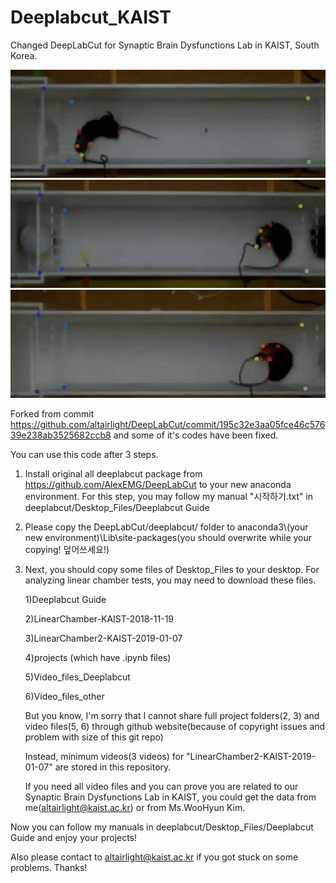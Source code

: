 # Deeplabcut_KAIST
Changed DeepLabCut for Synaptic Brain Dysfunctions Lab in KAIST, South Korea.

![Alt Text](https://github.com/altairlight/DeepLabCut/blob/master/deeplabcut/Desktop_Files/gifs/Empty%20%26%20Empty.gif)
![Alt Text](https://github.com/altairlight/DeepLabCut/blob/master/deeplabcut/Desktop_Files/gifs/Object%20%26%20Mouse.gif)
![Alt Text](https://github.com/altairlight/DeepLabCut/blob/master/deeplabcut/Desktop_Files/gifs/RedHat.gif)

Forked from commit https://github.com/altairlight/DeepLabCut/commit/195c32e3aa05fce46c57639e238ab3525682ccb8 and some of it's codes have been fixed. 

You can use this code after 3 steps.

1. Install original all deeplabcut package from https://github.com/AlexEMG/DeepLabCut to your new anaconda environment.
For this step, you may follow my manual "시작하기.txt" in deeplabcut/Desktop_Files/Deeplabcut Guide

2. Please copy the DeepLabCut/deeplabcut/ folder to anaconda3\\(your new environment)\Lib\site-packages(you should overwrite while your copying! 덮어쓰세요!)

3. Next, you should copy some files of Desktop_Files to your desktop. For analyzing linear chamber tests, you may need to download these files.

    1)Deeplabcut Guide

    2)LinearChamber-KAIST-2018-11-19
    
    3)LinearChamber2-KAIST-2019-01-07
    
    4)projects (which have .ipynb files)
    
    5)Video_files_Deeplabcut
    
    6)Video_files_other
    
    But you know, I'm sorry that I cannot share full project folders(2, 3) and video files(5, 6) through github website(because of copyright issues and problem with size of this git repo) 
    
    Instead, minimum videos(3 videos) for "LinearChamber2-KAIST-2019-01-07" are stored in this repository. 
    
    If you need all video files and you can prove you are related to our Synaptic Brain Dysfunctions Lab in KAIST, you could get the data from me(altairlight@kaist.ac.kr) or from Ms.WooHyun Kim.

Now you can follow my manuals in deeplabcut/Desktop_Files/Deeplabcut Guide and enjoy your projects!

Also please contact to altairlight@kaist.ac.kr if you got stuck on some problems. Thanks!
